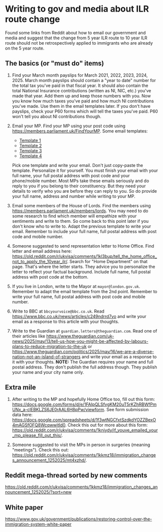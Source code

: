 # Writing to gov and media about ILR route change

Found some links from Reddit about how to email our government and media and suggest that the change from 5 year ILR route to 10 year ILR route should not be retrospectively applied to immigrants who are already on the 5 year route.

## The basics (or "must do" items)

1. Find your March month payslips for March 2021, 2022, 2023, 2024, 2025. March month payslips should contain a "year to date" number for the total tax you've paid in that fiscal year. It should also contain the total National Insurance contributions (written as NI, NIC, etc.) you've made that year. Add them up and keep those numbers with you. Now you know how much taxes you've paid and how much NI contributions you've made. Use them in the email templates later. If you don't have payslips, check your P60 forms which will tell the taxes you've paid. P60 won't tell you about NI contributions though.

2. Email your MP. Find your MP using your post code using <https://members.parliament.uk/FindYourMP>. Some email templates:

   - [Template 1](https://old.reddit.com/r/ukvisa/comments/1kkmz18/immigration_changes_announcement_1252025/mrwscke/)
   - [Template 2](https://old.reddit.com/r/ukvisa/comments/1kkmz18/immigration_changes_announcement_1252025/mrwk4iq/)
   - [Template 3](https://old.reddit.com/r/ukvisa/comments/1kkmz18/immigration_changes_announcement_1252025/msch87n/)
   - [Template 4](https://old.reddit.com/r/ukvisa/comments/1kkmz18/immigration_changes_announcement_1252025/ms9if6e/)

   Pick one template and write your email. Don't just copy-paste the template. Personalize it for yourself. You must finish your email with your full name, your full postal address with post code and your phone/mobile number. Most MPs take these emails seriously and do reply to you if you belong to their constituency. But they need your details to verify who you are before they can reply to you. So do provide your full name, address and number while writing to your MP.

3. Email some members of the House of Lords. Find the members using <https://members.parliament.uk/members/lords>. You may need to do some research to find which member will empathize with your sentiments and write to them. So come back to this point later if you don't know who to write to. Adapt the previous template to write your email. Remember to include your full name, full postal address with post code and mobile number.

4. Someone suggested to send representation letter to Home Office. Find letter and email address here: <https://old.reddit.com/r/ukvisa/comments/1kl3bup/tell_the_home_office_not_to_apply_the_10year_ilr/>. Search for "Home Department" on that page. That's where the letter starts. They advice you to personalize the letter to reflect your factual background. Include full name, full postal address with post code at the bottom.

5. If you live in London, write to the Mayor at `mayor@london.gov.uk`. Remember to adapt the email template from the 2nd point. Remember to write your full name, full postal address with post code and mobile number.

6. Write to BBC at `bbcyourvoice@bbc.co.uk`. Read <https://www.bbc.co.uk/news/articles/c249ndrrd7vo> and write your email as a response to this article with your thoughts.

7. Write to the Guardian at `guardian.letters@theguardian.com`. Read one of their articles like <https://www.theguardian.com/uk-news/2025/may/13/tell-us-how-you-might-be-affected-by-labours-plans-to-reduce-migration-to-the-uk> or <https://www.theguardian.com/politics/2025/may/16/we-are-a-diverse-nation-not-an-island-of-strangers> and write your email as a response to it with your thoughts. **NOTE:** The Guardian requires your name and full postal address. They don't publish the full address though. They publish your name and your city name only.

## Extra mile

1. After writing to the MP and hopefully Home Office too, fill out this form: <https://docs.google.com/forms/d/e/1FAIpQLSfvgKM20uT5rKZhRBWfPmUNx_a-clEBKLZS6JE0rAAL6H8pPw/viewform>. See form submission data here: <https://docs.google.com/spreadsheets/d/1f3wtNGCfxtSzdkdYOZZBexO4mAGSfOFQ8WcqwwitId0>. Check this out for more about this form: <https://old.reddit.com/r/ukvisa/comments/1knjydy/if_youve_emailed_your_mp_please_fill_out_this/>.

2. Someone suggested to visit the MPs in person in surgeries (meaning "meetings"). Check this out: <https://old.reddit.com/r/ukvisa/comments/1kkmz18/immigration_changes_announcement_1252025/mt4xzhd/>.

## Reddit mega-thread sorted by new comments

<https://old.reddit.com/r/ukvisa/comments/1kkmz18/immigration_changes_announcement_1252025/?sort=new>

## White paper

<https://www.gov.uk/government/publications/restoring-control-over-the-immigration-system-white-paper>
